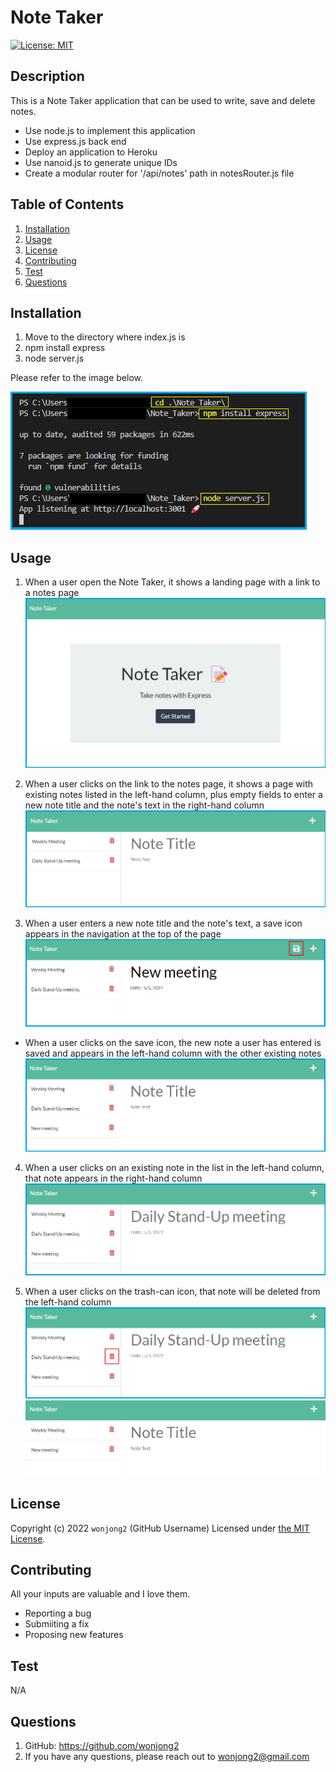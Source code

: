 # Note Taker
[![License: MIT](https://img.shields.io/badge/License-MIT-yellow.svg)](https://opensource.org/licenses/MIT)

## Description

This is a Note Taker application that can be used to write, save and delete notes.

- Use node.js to implement this application
- Use express.js back end 
- Deploy an application to Heroku
- Use nanoid.js to generate unique IDs
- Create a modular router for '/api/notes' path in notesRouter.js file

## Table of Contents
1. [Installation](#installation)
2. [Usage](#usage)
3. [License](#license)
4. [Contributing](#contributing)
5. [Test](#test)
6. [Questions](#questions)

## Installation

1. Move to the directory where index.js is
2. npm install express
3. node server.js

Please refer to the image below.

![install](./images/install.png)

## Usage

1. When a user open the Note Taker, it shows a landing page with a link to a notes page
![landing-page](./images/landing.png)

2. When a user clicks on the link to the notes page, it shows a page with existing notes listed in the left-hand column, plus empty fields to enter a new note title and the note's text in the right-hand column
![notes-page](./images/notes.png)

3. When a user enters a new note title and the note's text, a save icon appears in the navigation at the top of the page
![new-note](./images/new.png)
- When a user clicks on the save icon, the new note a user has entered is saved and appears in the left-hand column with the other existing notes
![add-note](./images/add.png)

4. When a user clicks on an existing note in the list in the left-hand column, that note appears in the right-hand column
![note-detail](./images/note-detail.png)

5. When a user clicks on the trash-can icon, that note will be deleted from the left-hand column
![delete-icon](./images/delete1.png)
![delete-note](./images/delete2.png)

## License

Copyright (c) 2022 `wonjong2` (GitHub Username) Licensed under [the MIT License](https://choosealicense.com/licenses/mit/).

## Contributing

All your inputs are valuable and I love them.

- Reporting a bug
- Submiiting a fix
- Proposing new features

## Test

N/A

## Questions

1. GitHub: https://github.com/wonjong2
2. If you have any questions, please reach out to wonjong2@gmail.com
